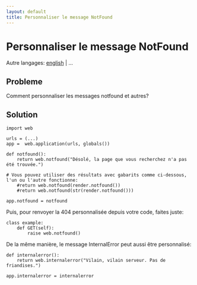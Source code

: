 ```yaml
---
layout: default
title: Personnaliser le message NotFound
---
```


# Personnaliser le message NotFound

Autre langages: [english](/../custom_notfound) | ...

## Probleme

Comment personnaliser les messages notfound et autres?

## Solution

    import web

    urls = (...)
    app =  web.application(urls, globals())

    def notfound():
        return web.notfound("Désolé, la page que vous recherchez n'a pas été trouvée.")

	# Vous pouvez utiliser des résultats avec gabarits comme ci-dessous, l'un ou l'autre fonctionne:
        #return web.notfound(render.notfound())
        #return web.notfound(str(render.notfound()))

    app.notfound = notfound

Puis, pour renvoyer la 404 personnalisée depuis votre code, faites juste:

    class example:
        def GET(self):
            raise web.notfound()

De la même manière, le message InternalError peut aussi être personnalisé:

    def internalerror():
        return web.internalerror("Vilain, vilain serveur. Pas de friandises.")

    app.internalerror = internalerror
